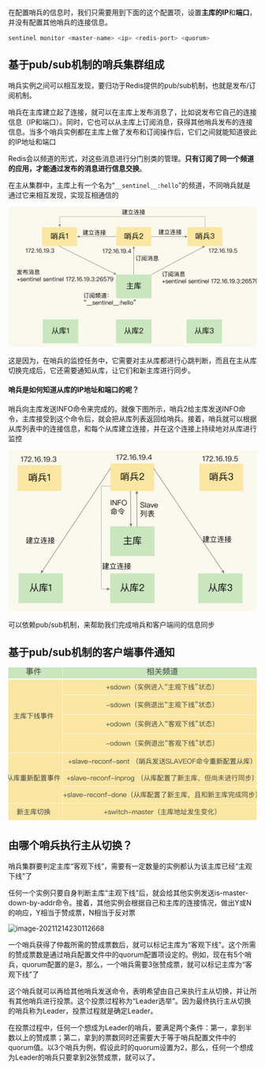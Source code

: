 在配置哨兵的信息时，我们只需要用到下面的这个配置项，设置**主库的IP**和**端口**，并没有配置其他哨兵的连接信息。

```c
sentinel monitor <master-name> <ip> <redis-port> <quorum> 
```

## 基于pub/sub机制的哨兵集群组成

哨兵实例之间可以相互发现，要归功于Redis提供的pub/sub机制，也就是发布/订阅机制。

哨兵在主库建立起了连接，就可以在主库上发布消息了，比如说发布它自己的连接信息（IP和端口）。同时，它也可以从主库上订阅消息，获得其他哨兵发布的连接信息。当多个哨兵实例都在主库上做了发布和订阅操作后，它们之间就能知道彼此的IP地址和端口

Redis会以频道的形式，对这些消息进行分门别类的管理。**只有订阅了同一个频道的应用，才能通过发布的消息进行信息交换**。

在主从集群中，主库上有一个名为“`__sentinel__:hello`”的频道，不同哨兵就是通过它来相互发现，实现互相通信的

<img src=".assets/image-20211214225228710.png" alt="image-20211214225228710" style="zoom:50%;" />

这是因为，在哨兵的监控任务中，它需要对主从库都进行心跳判断，而且在主从库切换完成后，它还需要通知从库，让它们和新主库进行同步。

#### **哨兵是如何知道从库的IP地址和端口的呢？**

哨兵向主库发送INFO命令来完成的。就像下图所示，哨兵2给主库发送INFO命令，主库接受到这个命令后，就会把从库列表返回给哨兵。接着，哨兵就可以根据从库列表中的连接信息，和每个从库建立连接，并在这个连接上持续地对从库进行监控

<img src=".assets/image-20211214225412903.png" alt="image-20211214225412903" style="zoom:50%;" />

可以依赖pub/sub机制，来帮助我们完成哨兵和客户端间的信息同步

## 基于pub/sub机制的客户端事件通知

<img src=".assets/image-20211214225735438.png" alt="image-20211214225735438" style="zoom:50%;" />

## 由哪个哨兵执行主从切换？

哨兵集群要判定主库“客观下线”，需要有一定数量的实例都认为该主库已经“主观下线”了

任何一个实例只要自身判断主库“主观下线”后，就会给其他实例发送is-master-down-by-addr命令。接着，其他实例会根据自己和主库的连接情况，做出Y或N的响应，Y相当于赞成票，N相当于反对票

![image-20211214230112668](image-20211214230112668-9494074.png)

一个哨兵获得了仲裁所需的赞成票数后，就可以标记主库为“客观下线”。这个所需的赞成票数是通过哨兵配置文件中的quorum配置项设定的。例如，现在有5个哨兵，quorum配置的是3，那么，一个哨兵需要3张赞成票，就可以标记主库为“客观下线”了

这个哨兵就可以再给其他哨兵发送命令，表明希望由自己来执行主从切换，并让所有其他哨兵进行投票。这个投票过程称为“Leader选举”。因为最终执行主从切换的哨兵称为Leader，投票过程就是确定Leader。

在投票过程中，任何一个想成为Leader的哨兵，要满足两个条件：第一，拿到半数以上的赞成票；第二，拿到的票数同时还需要大于等于哨兵配置文件中的quorum值。以3个哨兵为例，假设此时的quorum设置为2，那么，任何一个想成为Leader的哨兵只要拿到2张赞成票，就可以了。
